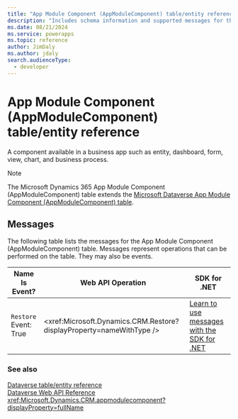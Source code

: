 ```yaml
---
title: "App Module Component (AppModuleComponent) table/entity reference (Microsoft Dynamics 365)"
description: "Includes schema information and supported messages for the App Module Component (AppModuleComponent) table/entity with Microsoft Dynamics 365."
ms.date: 08/21/2024
ms.service: powerapps
ms.topic: reference
author: JimDaly
ms.author: jdaly
search.audienceType: 
  - developer
---
```


# App Module Component (AppModuleComponent) table/entity reference

A component available in a business app such as entity, dashboard, form, view, chart, and business process.

> [!NOTE]
> The Microsoft Dynamics 365 App Module Component (AppModuleComponent) table extends the [Microsoft Dataverse App Module Component (AppModuleComponent) table](/power-apps/developer/data-platform/reference/entities/appmodulecomponent).


## Messages

The following table lists the messages for the App Module Component (AppModuleComponent) table.
Messages represent operations that can be performed on the table. They may also be events.

| Name <br />Is Event? |Web API Operation |SDK for .NET |
| ---- | ----- |----- |
| `Restore`<br />Event: True |<xref:Microsoft.Dynamics.CRM.Restore?displayProperty=nameWithType /> |[Learn to use messages with the SDK for .NET](/power-apps/developer/data-platform/org-service/use-messages)|





### See also

[Dataverse table/entity reference](../about-entity-reference.md)  
[Dataverse Web API Reference](/power-apps/developer/data-platform/webapi/reference/about)   
<xref:Microsoft.Dynamics.CRM.appmodulecomponent?displayProperty=fullName>
